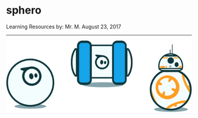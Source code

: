# sphero

Learning Resources
by: Mr. M.
August 23, 2017

---
![](https://raw.githubusercontent.com/spherolearn/sphero/master/sphero-hp-robots.png)
